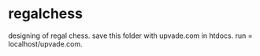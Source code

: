 # regalchess
designing of regal chess.
save this folder with upvade.com in htdocs.
run = localhost/upvade.com.

